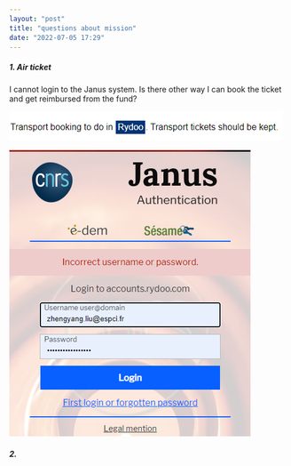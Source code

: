 ```yaml
---
layout: "post"
title: "questions about mission"
date: "2022-07-05 17:29"
---
```


##### 1. Air ticket

I cannot login to the Janus system. Is there other way I can book the ticket and get reimbursed from the fund?

![ryddo](../images/2022/07/ryddo.png)

![incorrect](../images/2022/07/incorrect.png)

##### 2. 
